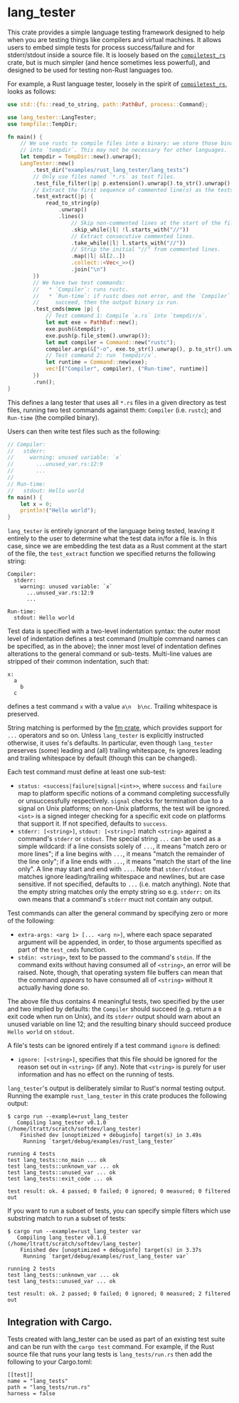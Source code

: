 # lang_tester

This crate provides a simple language testing framework designed to help when
you are testing things like compilers and virtual machines. It allows users to
embed simple tests for process success/failure and for stderr/stdout inside a
source file. It is loosely based on the
[`compiletest_rs`](https://crates.io/crates/compiletest_rs) crate, but is much
simpler (and hence sometimes less powerful), and designed to be used for
testing non-Rust languages too.

For example, a Rust language tester, loosely in the spirit of
[`compiletest_rs`](https://crates.io/crates/compiletest_rs), looks as follows:

```rust
use std::{fs::read_to_string, path::PathBuf, process::Command};

use lang_tester::LangTester;
use tempfile::TempDir;

fn main() {
    // We use rustc to compile files into a binary: we store those binary files
    // into `tempdir`. This may not be necessary for other languages.
    let tempdir = TempDir::new().unwrap();
    LangTester::new()
        .test_dir("examples/rust_lang_tester/lang_tests")
        // Only use files named `*.rs` as test files.
        .test_file_filter(|p| p.extension().unwrap().to_str().unwrap() == "rs")
        // Extract the first sequence of commented line(s) as the tests.
        .test_extract(|p| {
            read_to_string(p)
                .unwrap()
                .lines()
                    // Skip non-commented lines at the start of the file.
                    .skip_while(|l| !l.starts_with("//"))
                    // Extract consecutive commented lines.
                    .take_while(|l| l.starts_with("//"))
                    // Strip the initial "//" from commented lines.
                    .map(|l| &l[2..])
                    .collect::<Vec<_>>()
                    .join("\n")
        })
        // We have two test commands:
        //   * `Compiler`: runs rustc.
        //   * `Run-time`: if rustc does not error, and the `Compiler` tests
        //     succeed, then the output binary is run.
        .test_cmds(move |p| {
            // Test command 1: Compile `x.rs` into `tempdir/x`.
            let mut exe = PathBuf::new();
            exe.push(&tempdir);
            exe.push(p.file_stem().unwrap());
            let mut compiler = Command::new("rustc");
            compiler.args(&["-o", exe.to_str().unwrap(), p.to_str().unwrap()]);
            // Test command 2: run `tempdir/x`.
            let runtime = Command::new(exe);
            vec![("Compiler", compiler), ("Run-time", runtime)]
        })
        .run();
}
```

This defines a lang tester that uses all `*.rs` files in a given directory as
test files, running two test commands against them: `Compiler` (i.e. `rustc`);
and `Run-time` (the compiled binary).

Users can then write test files such as the following:

```rust
// Compiler:
//   stderr:
//     warning: unused variable: `x`
//       ...unused_var.rs:12:9
//       ...
//
// Run-time:
//   stdout: Hello world
fn main() {
    let x = 0;
    println!("Hello world");
}
```

`lang_tester` is entirely ignorant of the language being tested, leaving it
entirely to the user to determine what the test data in/for a file is. In this
case, since we are embedding the test data as a Rust comment at the start of
the file, the `test_extract` function we specified returns the following
string:

```
Compiler:
  stderr:
    warning: unused variable: `x`
      ...unused_var.rs:12:9
      ...

Run-time:
  stdout: Hello world
```

Test data is specified with a two-level indentation syntax: the outer most
level of indentation defines a test command (multiple command names can be
specified, as in the above); the inner most level of indentation defines
alterations to the general command or sub-tests. Multi-line values are stripped
of their common indentation, such that:

```text
x:
  a
    b
  c
```

defines a test command `x` with a value `a\n  b\nc`. Trailing whitespace
is preserved.

String matching is performed by the [fm crate](https://crates.io/crates/fm),
which provides support for `...` operators and so on. Unless `lang_tester` is
explicitly instructed otherwise, it uses `fm`'s defaults. In particular, even
though `lang_tester` preserves (some) leading and (all) trailing whitespace,
`fm` ignores leading and trailing whitespace by default (though this can be
changed).

Each test command must define at least one sub-test:

  * `status: <success|failure|signal|<int>>`, where `success` and `failure` map
    to platform specific notions of a command completing successfully or
    unsuccessfully respectively. `signal` checks for termination due to a signal
    on Unix platforms; on non-Unix platforms, the test will be ignored. `<int>`
    is a signed integer checking for a specific exit code on platforms that
    support it. If not specified, defaults to `success`.
  * `stderr: [<string>]`, `stdout: [<string>]` match `<string>` against a
    command's `stderr` or `stdout`. The special string `...` can be used as a
    simple wildcard: if a line consists solely of `...`, it means "match zero
    or more lines"; if a line begins with `...`, it means "match the remainder
    of the line only"; if a line ends with `...`, it means "match the start of
    the line only". A line may start and end with `...`. Note that
    `stderr`/`stdout` matches ignore leading/trailing whitespace and newlines,
    but are case sensitive. If not specified, defaults to `...` (i.e. match
    anything). Note that the empty string matches only the empty string so
    e.g. `stderr:` on its own means that a command's `stderr` muct not contain
    any output.

Test commands can alter the general command by specifying zero or more of the
following:

  * `extra-args: <arg 1> [... <arg n>]`, where each space separated argument
    will be appended, in order, to those arguments specified as part of
    the `test_cmds` function.
 * `stdin: <string>`, text to be passed to the command's `stdin`. If the
   command exits without having consumed all of `<string>`, an error will be
   raised. Note, though, that operating system file buffers can mean that the
   command *appears* to have consumed all of `<string>` without it actually
   having done so.

The above file thus contains 4 meaningful tests, two specified by the user and
two implied by defaults: the `Compiler` should succeed (e.g.  return a `0` exit
code when run on Unix), and its `stderr` output should warn about an unused
variable on line 12; and the resulting binary should succeed produce `Hello
world` on `stdout`.

A file's tests can be ignored entirely if a test command `ignore` is defined:

  * `ignore: [<string>]`, specifies that this file should be ignored for the
    reason set out in `<string>` (if any).  Note that `<string>` is purely for
    user information and has no effect on the running of tests.

`lang_tester`'s output is deliberately similar to Rust's normal testing output.
Running the example `rust_lang_tester` in this crate produces the following
output:

```text
$ cargo run --example=rust_lang_tester
   Compiling lang_tester v0.1.0 (/home/ltratt/scratch/softdev/lang_tester)
    Finished dev [unoptimized + debuginfo] target(s) in 3.49s
     Running `target/debug/examples/rust_lang_tester`

running 4 tests
test lang_tests::no_main ... ok
test lang_tests::unknown_var ... ok
test lang_tests::unused_var ... ok
test lang_tests::exit_code ... ok

test result: ok. 4 passed; 0 failed; 0 ignored; 0 measured; 0 filtered out
```

If you want to run a subset of tests, you can specify simple filters which use
substring match to run a subset of tests:

```text
$ cargo run --example=rust_lang_tester var
   Compiling lang_tester v0.1.0 (/home/ltratt/scratch/softdev/lang_tester)
    Finished dev [unoptimized + debuginfo] target(s) in 3.37s
     Running `target/debug/examples/rust_lang_tester var`

running 2 tests
test lang_tests::unknown_var ... ok
test lang_tests::unused_var ... ok

test result: ok. 2 passed; 0 failed; 0 ignored; 0 measured; 2 filtered out
```

## Integration with Cargo.

Tests created with lang_tester can be used as part of an existing test suite and
can be run with the `cargo test` command. For example, if the Rust source file
that runs your lang tests is `lang_tests/run.rs` then add the following to your
Cargo.toml:

```
[[test]]
name = "lang_tests"
path = "lang_tests/run.rs"
harness = false
```
